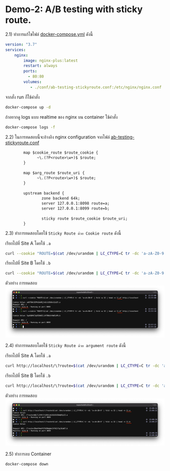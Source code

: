 # Demo-2: A/B testing with sticky route.

2.1) ทำการแก้ไขไฟล์ [docker-compose.yml](../docker-compose.yml) ดังนี้
```yaml
version: "3.7"
services:
    nginx:
        image: nginx-plus:latest
        restart: always
        ports:
          - 80:80
        volumes:
           - ./conf/ab-testing-stickyroute.conf:/etc/nginx/nginx.conf
```
จากสั่ง run ก็ใช้คำสั่ง 
```sh
docker-compose up -d
```
ถ้าอยากดู logs แบบ realtime ของ nginx บน container ใช้คำสั่ง
```sh
docker-compose logs -f
```
2.2) ในการทดสอบนี้จะอ้างอิง nginx configuration จากไฟล์ [ab-testing-stickyroute.conf](conf/ab-testing-stickyroute.conf) 
```nginx
        map $cookie_route $route_cookie {
              ~\.(?P<route>\w+)$ $route;
        }

        map $arg_route $route_uri {
              ~\.(?P<route>\w+)$ $route;
        }

        upstream backend {
                zone backend 64k;
                server 127.0.0.1:8098 route=a;
                server 127.0.0.1:8099 route=b;

                sticky route $route_cookie $route_uri;
        }
```
2.3) ทำการทดสอบโดยใช้ ```Sticky Route ด้วย Cookie route``` ดังนี้

เรียกไปที่ Site A โดยใช้ ``.a``
```sh
curl --cookie "ROUTE=$(cat /dev/urandom | LC_CTYPE=C tr -dc 'a-zA-Z0-9' | fold -w 32 | head -n 1).a" http://localhost
```
เรียกไปที่ Site B โดยใช้ ``.b``
```sh
curl --cookie "ROUTE=$(cat /dev/urandom | LC_CTYPE=C tr -dc 'a-zA-Z0-9' | fold -w 32 | head -n 1).b" http://localhost
```
ตัวอย่าง การทดสอบ 
![demo-2-1](images/demo-2-1.png)

2.4) ทำการทดสอบโดยใช้ ```Sticky Route ด้วย argument route``` ดังนี้

เรียกไปที่ Site A โดยใช้ ``.a``
```sh
curl http://localhost/\?route=$(cat /dev/urandom | LC_CTYPE=C tr -dc 'a-zA-Z0-9' | fold -w 32 | head -n 1).a
```
เรียกไปที่ Site B โดยใช้ ``.b``
```sh
curl http://localhost/\?route=$(cat /dev/urandom | LC_CTYPE=C tr -dc 'a-zA-Z0-9' | fold -w 32 | head -n 1).b
```
ตัวอย่าง การทดสอบ 
![demo-2-2](images/demo-2-2.png)

2.5) ทำการลบ Container 
```sh
docker-compose down
```
